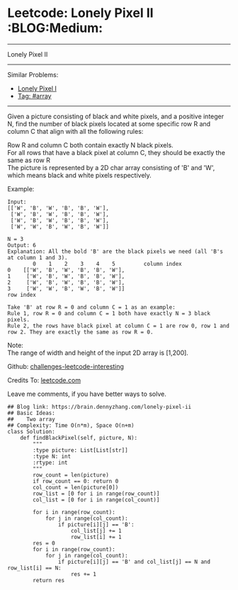 # Leetcode: Lonely Pixel II     :BLOG:Medium:


---

Lonely Pixel II  

---

Similar Problems:  
-   [Lonely Pixel I](https://brain.dennyzhang.com/lonely-pixel-i)
-   [Tag: #array](https://brain.dennyzhang.com/tag/array)

---

Given a picture consisting of black and white pixels, and a positive integer N, find the number of black pixels located at some specific row R and column C that align with all the following rules:  

Row R and column C both contain exactly N black pixels.  
For all rows that have a black pixel at column C, they should be exactly the same as row R  
The picture is represented by a 2D char array consisting of 'B' and 'W', which means black and white pixels respectively.  

Example:  

    Input:                                            
    [['W', 'B', 'W', 'B', 'B', 'W'],    
     ['W', 'B', 'W', 'B', 'B', 'W'],    
     ['W', 'B', 'W', 'B', 'B', 'W'],    
     ['W', 'W', 'B', 'W', 'B', 'W']] 
    
    N = 3
    Output: 6
    Explanation: All the bold 'B' are the black pixels we need (all 'B's at column 1 and 3).
            0    1    2    3    4    5         column index                                            
    0    [['W', 'B', 'W', 'B', 'B', 'W'],    
    1     ['W', 'B', 'W', 'B', 'B', 'W'],    
    2     ['W', 'B', 'W', 'B', 'B', 'W'],    
    3     ['W', 'W', 'B', 'W', 'B', 'W']]    
    row index
    
    Take 'B' at row R = 0 and column C = 1 as an example:
    Rule 1, row R = 0 and column C = 1 both have exactly N = 3 black pixels. 
    Rule 2, the rows have black pixel at column C = 1 are row 0, row 1 and row 2. They are exactly the same as row R = 0.

Note:  
The range of width and height of the input 2D array is [1,200].  

Github: [challenges-leetcode-interesting](https://github.com/DennyZhang/challenges-leetcode-interesting/tree/master/lonely-pixel-ii)  

Credits To: [leetcode.com](https://leetcode.com/problems/lonely-pixel-ii/description/)  

Leave me comments, if you have better ways to solve.  

    ## Blog link: https://brain.dennyzhang.com/lonely-pixel-ii
    ## Basic Ideas:
    ##    Two array
    ## Complexity: Time O(n*m), Space O(n+m)
    class Solution:
        def findBlackPixel(self, picture, N):
            """
            :type picture: List[List[str]]
            :type N: int
            :rtype: int
            """
            row_count = len(picture)
            if row_count == 0: return 0
            col_count = len(picture[0])
            row_list = [0 for i in range(row_count)]
            col_list = [0 for i in range(col_count)]
    
            for i in range(row_count):
                for j in range(col_count):
                    if picture[i][j] == 'B':
                        col_list[j] += 1
                        row_list[i] += 1
            res = 0
            for i in range(row_count):
                for j in range(col_count):
                    if picture[i][j] == 'B' and col_list[j] == N and row_list[i] == N:
                        res += 1
            return res